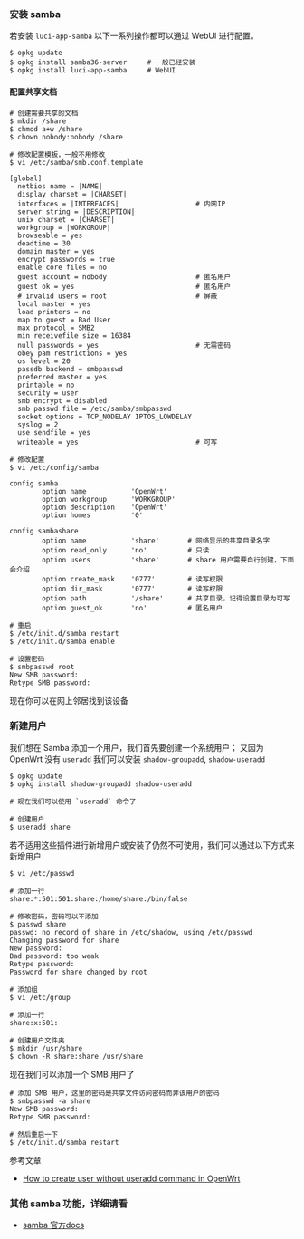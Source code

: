 <!-- title: OpenWrt - Samba -->
<!-- author: <David Jones qowera@qq.com> -->
<!-- date: 2015-04-11 12:57:14 -->
<!-- category: OpenWrt -->
<!-- tag: OpenWrt,路由器 -->

### 安装 samba

若安装 `luci-app-samba` 以下一系列操作都可以通过 WebUI 进行配置。

```
$ opkg update
$ opkg install samba36-server     # 一般已经安装
$ opkg install luci-app-samba     # WebUI
```

#### 配置共享文档

```
# 创建需要共享的文档
$ mkdir /share
$ chmod a+w /share
$ chown nobody:nobody /share

# 修改配置模板，一般不用修改
$ vi /etc/samba/smb.conf.template

[global]
  netbios name = |NAME|
  display charset = |CHARSET|
  interfaces = |INTERFACES|                   # 内网IP
  server string = |DESCRIPTION|
  unix charset = |CHARSET|
  workgroup = |WORKGROUP|
  browseable = yes
  deadtime = 30
  domain master = yes
  encrypt passwords = true
  enable core files = no
  guest account = nobody                      # 匿名用户
  guest ok = yes                              # 匿名用户
  # invalid users = root                      # 屏蔽
  local master = yes
  load printers = no
  map to guest = Bad User
  max protocol = SMB2
  min receivefile size = 16384
  null passwords = yes                        # 无需密码
  obey pam restrictions = yes
  os level = 20
  passdb backend = smbpasswd
  preferred master = yes
  printable = no
  security = user
  smb encrypt = disabled
  smb passwd file = /etc/samba/smbpasswd
  socket options = TCP_NODELAY IPTOS_LOWDELAY
  syslog = 2
  use sendfile = yes
  writeable = yes                             # 可写

# 修改配置
$ vi /etc/config/samba

config samba
        option name           'OpenWrt'
        option workgroup      'WORKGROUP'
        option description    'OpenWrt'
        option homes          '0'

config sambashare
        option name           'share'       # 网络显示的共享目录名字
        option read_only      'no'          # 只读
        option users          'share'       # share 用户需要自行创建，下面会介绍
        option create_mask    '0777'        # 读写权限
        option dir_mask       '0777'        # 读写权限
        option path           '/share'      # 共享目录，记得设置目录为可写
        option guest_ok       'no'          # 匿名用户

# 重启
$ /etc/init.d/samba restart
$ /etc/init.d/samba enable

# 设置密码
$ smbpasswd root
New SMB password:
Retype SMB password:
```

现在你可以在网上邻居找到该设备

### 新建用户

我们想在 Samba 添加一个用户，我们首先要创建一个系统用户；
又因为 OpenWrt 没有 `useradd` 我们可以安装 `shadow-groupadd`, `shadow-useradd`

```
$ opkg update
$ opkg install shadow-groupadd shadow-useradd

# 现在我们可以使用 `useradd` 命令了

# 创建用户
$ useradd share
```

若不适用这些插件进行新增用户或安装了仍然不可使用，我们可以通过以下方式来新增用户

```
$ vi /etc/passwd

# 添加一行
share:*:501:501:share:/home/share:/bin/false

# 修改密码，密码可以不添加
$ passwd share
passwd: no record of share in /etc/shadow, using /etc/passwd
Changing password for share
New password:
Bad password: too weak
Retype password:
Password for share changed by root

# 添加组
$ vi /etc/group

# 添加一行
share:x:501:

# 创建用户文件夹
$ mkdir /usr/share
$ chown -R share:share /usr/share
```

现在我们可以添加一个 SMB 用户了

```
# 添加 SMB 用户，这里的密码是共享文件访问密码而非该用户的密码
$ smbpasswd -a share
New SMB password:
Retype SMB password:

# 然后重启一下
$ /etc/init.d/samba restart
```

参考文章

- [How to create user without useradd command in OpenWrt](http://vladimir-ivanov.net/create-user-without-useradd-command-OpenWrt/)

### 其他 samba 功能，详细请看

- [samba 官方docs](https://www.samba.org/samba/docs/)
